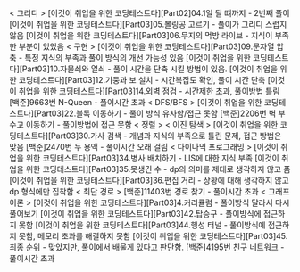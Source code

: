 < 그리디 >
[이것이 취업을 위한 코딩테스트다][Part02]04.1일 될 떄까지 - 2번째 풀이
[이것이 취업을 위한 코딩테스트다][Part03]05.볼링공 고르기 - 풀이가 그리디 스럽지 않음
[이것이 취업을 위한 코딩테스트다][Part03]06.무지의 먹방 라이브 - 지식이 부족한 부분이 있었음
< 구현 >
[이것이 취업을 위한 코딩테스트다][Part03]09.문자열 압축 - 특정 지식의 부족과 풀이 방식의 개선 가능성 있음
[이것이 취업을 위한 코딩테스트다][Part03]10.자물쇠와 열쇠 - 풀이 시간을 단축 시킬 방법이 있음.
[이것이 취업을 위한 코딩테스트다][Part03]12.기둥과 보 설치 - 시간복잡도 확인, 풀이 시간 단축
[이것이 취업을 위한 코딩테스트다][Part03]14.외벽 점검 - 시간제한 초과, 풀이방법 틀림
[백준]9663번 N-Queen - 풀이시간 초과
< DFS/BFS >
[이것이 취업을 위한 코딩테스트다][Part03]22.블록 이동하기 - 풀이 방식 유사함/접근 못함
[백준]2206번 벽 부수고 이동하기 - 풀이방법에 접근 못함
< 정렬 >
< 이진 탐색 >
[이것이 취업을 위한 코딩테스트다][Part03]30.가사 검색 - 개념과 지식의 부족으로 틀린 문제, 접근 방법은 맞음
[백준]2470번 두 용액 - 풀이시간 오래 걸림
< 다이나믹 프로그래밍 >
[이것이 취업을 위한 코딩테스트다][Part03]34.병사 배치하기 - LIS에 대한 지식 부족
[이것이 취업을 위한 코딩테스트다][Part03]35.못생긴 수 - dp의 의미를 제대로 생각하지 않고 품
[이것이 취업을 위한 코딩테스트다][Part03]36.편집 거리 - 상황에 대해 생각하지 않고 dp 형식에만 집착함
< 최단 경로 >
[백준]11403번 경로 찾기 - 풀이시간 초과
< 그래프 이론 >
[이것이 취업을 위한 코딩테스트다][Part03]4.커리큘럼 - 풀이방식 달라서 다시 풀어보기
[이것이 취업을 위한 코딩테스트다][Part03]42.탑승구 - 풀이방식에 접근하지 못함
[이것이 취업을 위한 코딩테스트다][Part03]44.행성 터널 - 풀이방식에 접근하지 못함, 메모리 초과를 해결하지 못함
[이것이 취업을 위한 코딩테스트다][Part03]45.최종 순위 - 맞았지만, 풀이에서 배울게 있다고 판단함.
[백준]4195번 친구 네트워크 - 풀이시간 초과